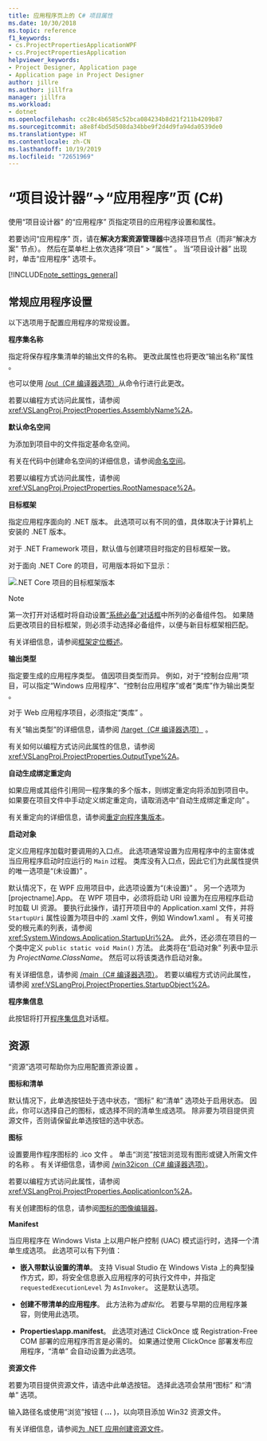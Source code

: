 ```yaml
---
title: 应用程序页上的 C# 项目属性
ms.date: 10/30/2018
ms.topic: reference
f1_keywords:
- cs.ProjectPropertiesApplicationWPF
- cs.ProjectPropertiesApplication
helpviewer_keywords:
- Project Designer, Application page
- Application page in Project Designer
author: jillre
ms.author: jillfra
manager: jillfra
ms.workload:
- dotnet
ms.openlocfilehash: cc28c4b6585c52bca084234b8d21f211b4209b87
ms.sourcegitcommit: a8e8f4bd5d508da34bbe9f2d4d9fa94da0539de0
ms.translationtype: HT
ms.contentlocale: zh-CN
ms.lasthandoff: 10/19/2019
ms.locfileid: "72651969"
---
```

# <a name="application-page-project-designer-c"></a>“项目设计器”->“应用程序”页 (C#)

使用“项目设计器”  的“应用程序”  页指定项目的应用程序设置和属性。

若要访问“应用程序”  页，请在**解决方案资源管理器**中选择项目节点（而非“解决方案”  节点）。 然后在菜单栏上依次选择“项目”   > “属性”  。 当“项目设计器”  出现时，单击“应用程序”  选项卡。

[!INCLUDE[note_settings_general](../../data-tools/includes/note_settings_general_md.md)]

## <a name="general-application-settings"></a>常规应用程序设置

以下选项用于配置应用程序的常规设置。

**程序集名称**

指定将保存程序集清单的输出文件的名称。 更改此属性也将更改“输出名称”属性  。

也可以使用 [/out（C# 编译器选项）](/dotnet/csharp/language-reference/compiler-options/out-compiler-option)从命令行进行此更改。

若要以编程方式访问此属性，请参阅 <xref:VSLangProj.ProjectProperties.AssemblyName%2A>。

**默认命名空间**

为添加到项目中的文件指定基命名空间。

有关在代码中创建命名空间的详细信息，请参阅[命名空间](/dotnet/csharp/language-reference/keywords/namespace)。

若要以编程方式访问此属性，请参阅 <xref:VSLangProj.ProjectProperties.RootNamespace%2A>。

**目标框架**

指定应用程序面向的 .NET 版本。 此选项可以有不同的值，具体取决于计算机上安装的 .NET 版本。

对于 .NET Framework 项目，默认值与创建项目时指定的目标框架一致。

对于面向 .NET Core 的项目，可用版本将如下显示：

![.NET Core 项目的目标框架版本](../media/application-target-framework.png)

> [!NOTE]
> 第一次打开对话框时将自动设置[“系统必备”对话框](../../ide/reference/prerequisites-dialog-box.md)中所列的必备组件包。 如果随后更改项目的目标框架，则必须手动选择必备组件，以便与新目标框架相匹配。

有关详细信息，请参阅[框架定位概述](../../ide/visual-studio-multi-targeting-overview.md)。

**输出类型**

指定要生成的应用程序类型。 值因项目类型而异。 例如，对于“控制台应用”项目，可以指定“Windows 应用程序”、“控制台应用程序”或者“类库”作为输出类型     。

对于 Web 应用程序项目，必须指定“类库”  。

有关“输出类型”的详细信息，请参阅 [/target（C# 编译器选项）](/dotnet/csharp/language-reference/compiler-options/target-compiler-option)  。

有关如何以编程方式访问此属性的信息，请参阅 <xref:VSLangProj.ProjectProperties.OutputType%2A>。

**自动生成绑定重定向**

如果应用或其组件引用同一程序集的多个版本，则绑定重定向将添加到项目中。 如果要在项目文件中手动定义绑定重定向，请取消选中“自动生成绑定重定向”  。

有关重定向的详细信息，请参阅[重定向程序集版本](/dotnet/framework/configure-apps/redirect-assembly-versions)。

**启动对象**

定义应用程序加载时要调用的入口点。 此选项通常设置为应用程序中的主窗体或当应用程序启动时应运行的 `Main` 过程。 类库没有入口点，因此它们为此属性提供的唯一选项是“(未设置)”  。

默认情况下，在 WPF 应用项目中，此选项设置为“(未设置)”  。 另一个选项为 \[projectname].App。 在 WPF 项目中，必须将启动 URI 设置为在应用程序启动时加载 UI 资源。 要执行此操作，请打开项目中的 Application.xaml 文件，并将 `StartupUri` 属性设置为项目中的 .xaml 文件，例如 Window1.xaml    。 有关可接受的根元素的列表，请参阅 <xref:System.Windows.Application.StartupUri%2A>。 此外，还必须在项目的一个类中定义 `public static void Main()` 方法。 此类将在“启动对象”  列表中显示为 *ProjectName.ClassName*。 然后可以将该类选作启动对象。

有关详细信息，请参阅 [/main（C# 编译器选项）](/dotnet/csharp/language-reference/compiler-options/main-compiler-option)。 若要以编程方式访问此属性，请参阅 <xref:VSLangProj.ProjectProperties.StartupObject%2A>。

**程序集信息**

此按钮将打开[程序集信息](../../ide/reference/assembly-information-dialog-box.md)对话框。

## <a name="resources"></a>资源

“资源”选项可帮助你为应用配置资源设置  。

**图标和清单**

默认情况下，此单选按钮处于选中状态，“图标”  和“清单”  选项处于启用状态。 因此，你可以选择自己的图标，或选择不同的清单生成选项。 除非要为项目提供资源文件，否则请保留此单选按钮的选中状态。

**图标**

设置要用作程序图标的 .ico 文件  。 单击“浏览”按钮浏览现有图形或键入所需文件的名称  。 有关详细信息，请参阅 [/win32icon（C# 编译器选项）](/dotnet/csharp/language-reference/compiler-options/win32icon-compiler-option)。

若要以编程方式访问此属性，请参阅 <xref:VSLangProj.ProjectProperties.ApplicationIcon%2A>。

有关创建图标的信息，请参阅[图标的图像编辑器](/cpp/windows/image-editor-for-icons)。

**Manifest**

当应用程序在 Windows Vista 上以用户帐户控制 (UAC) 模式运行时，选择一个清单生成选项。 此选项可以有下列值：

- **嵌入带默认设置的清单**。 支持 Visual Studio 在 Windows Vista 上的典型操作方式，即，将安全信息嵌入应用程序的可执行文件中，并指定 `requestedExecutionLevel` 为 `AsInvoker`。 这是默认选项。

- **创建不带清单的应用程序**。 此方法称为*虚拟化*。 若要与早期的应用程序兼容，则使用此选项。

- **Properties\app.manifest**。 此选项对通过 ClickOnce 或 Registration-Free COM 部署的应用程序而言是必需的。 如果通过使用 ClickOnce 部署发布应用程序，“清单”  会自动设置为此选项。

**资源文件**

若要为项目提供资源文件，请选中此单选按钮。 选择此选项会禁用“图标”  和“清单”  选项。

输入路径名或使用“浏览”按钮 ( **...** )，以向项目添加 Win32 资源文件。

有关详细信息，请参阅[为 .NET 应用创建资源文件](/dotnet/framework/resources/creating-resource-files-for-desktop-apps)。

